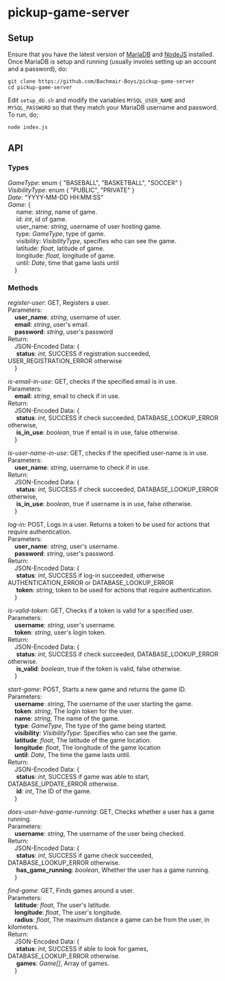 # pickup-game-server

## Setup
Ensure that you have the latest version of [MariaDB](https://mariadb.com/downloads/mariadb-tx) and [NodeJS](https://nodejs.org/en/) installed. Once MariaDB is setup and running (usually involes setting up an account and a password), do:
```
git clone https://github.com/Bachmair-Boys/pickup-game-server
cd pickup-game-server
```

Edit `setup_db.sh` and modify the variables `MYSQL_USER_NAME` and `MYSQL_PASSWORD` so that they match your MariaDB username and password. To run, do;
```
node index.js
```

## API

### Types
_GameType_: enum { "BASEBALL", "BASKETBALL", "SOCCER" }  
_VisibilityType_: enum { "PUBLIC", "PRIVATE" }  
_Date_: "YYYY-MM-DD HH:MM:SS"  
_Game_: {  
&nbsp;&nbsp;&nbsp;&nbsp;&nbsp;name: _string_, name of game.  
&nbsp;&nbsp;&nbsp;&nbsp;&nbsp;id: _int_, id of game.  
&nbsp;&nbsp;&nbsp;&nbsp;&nbsp;user_name: _string_, username of user hosting game.  
&nbsp;&nbsp;&nbsp;&nbsp;&nbsp;type: _GameType_, type of game.  
&nbsp;&nbsp;&nbsp;&nbsp;&nbsp;visibility: _VisibilityType_, specifies who can see the game.  
&nbsp;&nbsp;&nbsp;&nbsp;&nbsp;latitude: _float_, latitude of game.  
&nbsp;&nbsp;&nbsp;&nbsp;&nbsp;longitude: _float_, longitude of game.  
&nbsp;&nbsp;&nbsp;&nbsp;&nbsp;until: _Date_, time that game lasts until  
&nbsp;&nbsp;&nbsp;&nbsp;}  

### Methods
  
_register-user_: GET, Registers a user.  
Parameters:  
&nbsp;&nbsp;&nbsp;&nbsp;**user\_name**: _string_, username of user.  
&nbsp;&nbsp;&nbsp;&nbsp;**email**: _string_, user's email.  
&nbsp;&nbsp;&nbsp;&nbsp;**password**: _string_, user's password  
Return:  
&nbsp;&nbsp;&nbsp;&nbsp;JSON-Encoded Data: {   
&nbsp;&nbsp;&nbsp;&nbsp;&nbsp;**status**: _int_, SUCCESS if registration succeeded, USER_REGISTRATION_ERROR otherwise  
&nbsp;&nbsp;&nbsp;&nbsp;}  
  
_is-email-in-use_: GET, checks if the specified email is in use.  
Parameters:  
&nbsp;&nbsp;&nbsp;&nbsp;**email**: _string_, email to check if in use.  
Return:  
&nbsp;&nbsp;&nbsp;&nbsp;JSON-Encoded Data: {   
&nbsp;&nbsp;&nbsp;&nbsp;&nbsp;**status**: _int_, SUCCESS if check succeeded, DATABASE_LOOKUP_ERROR otherwise,  
&nbsp;&nbsp;&nbsp;&nbsp;&nbsp;**is_in_use**: _boolean_, true if email is in use, false otherwise.  
&nbsp;&nbsp;&nbsp;&nbsp;}  
  
_is-user-name-in-use_: GET, checks if the specified user-name is in use.  
Parameters:  
&nbsp;&nbsp;&nbsp;&nbsp;**user\_name**: _string_, username to check if in use.  
Return:  
&nbsp;&nbsp;&nbsp;&nbsp;JSON-Encoded Data: {   
&nbsp;&nbsp;&nbsp;&nbsp;&nbsp;**status**: _int_, SUCCESS if check succeeded, DATABASE_LOOKUP_ERROR otherwise,  
&nbsp;&nbsp;&nbsp;&nbsp;&nbsp;**is_in_use**: _boolean_, true if username is in use, false otherwise.  
&nbsp;&nbsp;&nbsp;&nbsp;}  
  
_log-in_: POST, Logs in a user. Returns a token to be used for actions that require authentication.  
Parameters:  
&nbsp;&nbsp;&nbsp;&nbsp;**user\_name**: _string_, user's username.  
&nbsp;&nbsp;&nbsp;&nbsp;**password**: _string_, user's password.  
Return:  
&nbsp;&nbsp;&nbsp;&nbsp;JSON-Encoded Data: {   
&nbsp;&nbsp;&nbsp;&nbsp;&nbsp;**status**: _int_, SUCCESS if log-in succeeded, otherwise AUTHENTICATION_ERROR or DATABASE_LOOKUP_ERROR  
&nbsp;&nbsp;&nbsp;&nbsp;&nbsp;**token**: _string_, token to be used for actions that require authentication.  
&nbsp;&nbsp;&nbsp;&nbsp;}  
  
_is-valid-token_: GET, Checks if a token is valid for a specified user.  
Parameters:  
&nbsp;&nbsp;&nbsp;&nbsp;**username**: _string_, user's username.  
&nbsp;&nbsp;&nbsp;&nbsp;**token**: _string_, user's login token.  
Return:  
&nbsp;&nbsp;&nbsp;&nbsp;JSON-Encoded Data: {   
&nbsp;&nbsp;&nbsp;&nbsp;&nbsp;**status**: _int_, SUCCESS if check succeeded, DATABASE_LOOKUP_ERROR otherwise.  
&nbsp;&nbsp;&nbsp;&nbsp;&nbsp;**is_valid**: _boolean_, true if the token is valid, false otherwise.  
&nbsp;&nbsp;&nbsp;&nbsp;}  
  
_start-game_: POST, Starts a new game and returns the game ID.  
Parameters:  
&nbsp;&nbsp;&nbsp;&nbsp;**username**: _string_, The username of the user starting the game.  
&nbsp;&nbsp;&nbsp;&nbsp;**token**: _string_, The login token for the user.  
&nbsp;&nbsp;&nbsp;&nbsp;**name**: _string_, The name of the game.  
&nbsp;&nbsp;&nbsp;&nbsp;**type**: _GameType_, The type of the game being started.  
&nbsp;&nbsp;&nbsp;&nbsp;**visibility**: _VisibilityType_: Specifies who can see the game.  
&nbsp;&nbsp;&nbsp;&nbsp;**latitude**: _float_, The latitude of the game location.  
&nbsp;&nbsp;&nbsp;&nbsp;**longitude**: _float_, The longitude of the game location  
&nbsp;&nbsp;&nbsp;&nbsp;**until**: _Date_, The time the game lasts until.  
Return:  
&nbsp;&nbsp;&nbsp;&nbsp;JSON-Encoded Data: {   
&nbsp;&nbsp;&nbsp;&nbsp;&nbsp;**status**: _int_, SUCCESS if game was able to start, DATABASE_UPDATE_ERROR otherwise.  
&nbsp;&nbsp;&nbsp;&nbsp;&nbsp;**id**: _int_, The ID of the game.  
&nbsp;&nbsp;&nbsp;&nbsp;}  
  
_does-user-have-game-running_: GET, Checks whether a user has a game running.  
Parameters:  
&nbsp;&nbsp;&nbsp;&nbsp;**username**: _string_, The username of the user being checked.  
Return:  
&nbsp;&nbsp;&nbsp;&nbsp;JSON-Encoded Data: {   
&nbsp;&nbsp;&nbsp;&nbsp;&nbsp;**status**: _int_, SUCCESS if game check succeeded, DATABASE_LOOKUP_ERROR otherwise.  
&nbsp;&nbsp;&nbsp;&nbsp;&nbsp;**has_game_running**: _boolean_, Whether the user has a game running.  
&nbsp;&nbsp;&nbsp;&nbsp;}  
  
_find-game_: GET, Finds games around a user.  
Parameters:  
&nbsp;&nbsp;&nbsp;&nbsp;**latitude**: _float_, The user's latitude.  
&nbsp;&nbsp;&nbsp;&nbsp;**longitude**: _float_, The user's longitude.  
&nbsp;&nbsp;&nbsp;&nbsp;**radius**: _float_, The maximum distance a game can be from the user, in kilometers.  
Return:  
&nbsp;&nbsp;&nbsp;&nbsp;JSON-Encoded Data: {   
&nbsp;&nbsp;&nbsp;&nbsp;&nbsp;**status**: _int_, SUCCESS if able to look for games, DATABASE_LOOKUP_ERROR otherwise.  
&nbsp;&nbsp;&nbsp;&nbsp;&nbsp;**games**: _Game[]_, Array of games.  
&nbsp;&nbsp;&nbsp;&nbsp;}  
